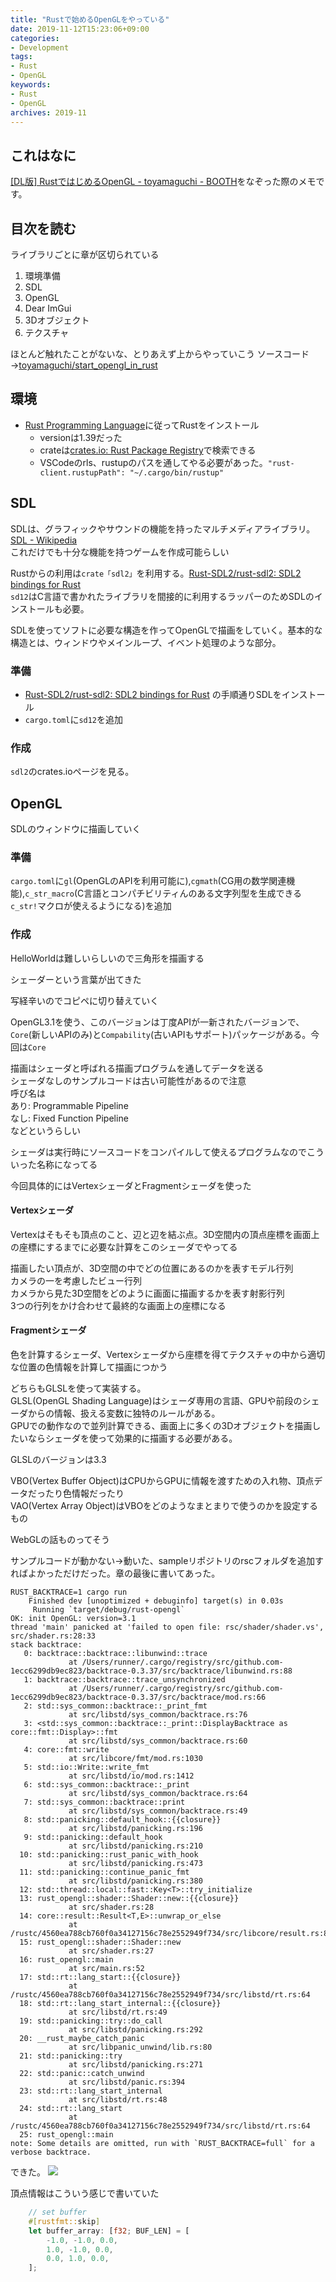 ```yaml
---
title: "Rustで始めるOpenGLをやっている"
date: 2019-11-12T15:23:06+09:00
categories: 
- Development
tags: 
- Rust
- OpenGL
keywords: 
- Rust
- OpenGL
archives: 2019-11
---
```


## これはなに

[[DL版] RustではじめるOpenGL - toyamaguchi - BOOTH](https://toyamaguchi.booth.pm/items/1557536)をなぞった際のメモです。

## 目次を読む

ライブラリごとに章が区切られている

1. 環境準備
2. SDL
3. OpenGL
4. Dear ImGui
5. 3Dオブジェクト
6. テクスチャ

ほとんど触れたことがないな、とりあえず上からやっていこう
ソースコード→[toyamaguchi/start_opengl_in_rust](https://github.com/toyamaguchi/start_opengl_in_rust)

## 環境

- [Rust Programming Language](https://www.rust-lang.org/)に従ってRustをインストール
    - versionは1.39だった
    - crateは[crates.io: Rust Package Registry](https://crates.io/)で検索できる
    - VSCodeのrls、rustupのパスを通してやる必要があった。`"rust-client.rustupPath": "~/.cargo/bin/rustup"`

## SDL

SDLは、グラフィックやサウンドの機能を持ったマルチメディアライブラリ。
[SDL - Wikipedia](https://ja.wikipedia.org/wiki/SDL)  
これだけでも十分な機能を持つゲームを作成可能らしい

Rustからの利用は`crate「sdl2」`を利用する。[Rust-SDL2/rust-sdl2: SDL2 bindings for Rust](https://github.com/Rust-SDL2/rust-sdl2)  
`sd12`はC言語で書かれたライブラリを間接的に利用するラッパーのためSDLのインストールも必要。

SDLを使ってソフトに必要な構造を作ってOpenGLで描画をしていく。基本的な構造とは、ウィンドウやメインループ、イベント処理のような部分。

### 準備

- [Rust-SDL2/rust-sdl2: SDL2 bindings for Rust](https://github.com/Rust-SDL2/rust-sdl2) の手順通りSDLをインストール
- `cargo.toml`に`sd12`を追加

### 作成

`sdl2`のcrates.ioページを見る。

## OpenGL

SDLのウィンドウに描画していく

### 準備

`cargo.toml`に`gl`(OpenGLのAPIを利用可能に),`cgmath`(CG用の数学関連機能),`c_str_macro`(C言語とコンパチビリティんのある文字列型を生成できる`c_str!`マクロが使えるようになる)を追加

### 作成

HelloWorldは難しいらしいので三角形を描画する

シェーダーという言葉が出てきた

写経辛いのでコピペに切り替えていく

OpenGL3.1を使う、このバージョンは丁度APIが一新されたバージョンで、`Core`(新しいAPIのみ)と`Compability`(古いAPIもサポート)パッケージがある。今回は`Core`

描画はシェーダと呼ばれる描画プログラムを通してデータを送る  
シェーダなしのサンプルコードは古い可能性があるので注意  
呼び名は  
あり: Programmable Pipeline  
なし: Fixed Function Pipeline  
などというらしい

シェーダは実行時にソースコードをコンパイルして使えるプログラムなのでこういった名称になってる

今回具体的にはVertexシェーダとFragmentシェーダを使った

#### Vertexシェーダ

Vertexはそもそも頂点のこと、辺と辺を結ぶ点。3D空間内の頂点座標を画面上の座標にするまでに必要な計算をこのシェーダでやってる

描画したい頂点が、3D空間の中でどの位置にあるのかを表すモデル行列  
カメラの一を考慮したビュー行列  
カメラから見た3D空間をどのように画面に描画するかを表す射影行列  
3つの行列をかけ合わせて最終的な画面上の座標になる

#### Fragmentシェーダ

色を計算するシェーダ、Vertexシェーダから座標を得てテクスチャの中から適切な位置の色情報を計算して描画につかう
  
どちらもGLSLを使って実装する。  
GLSL(OpenGL Shading Language)はシェーダ専用の言語、GPUや前段のシェーダからの情報、扱える変数に独特のルールがある。  
GPUでの動作なので並列計算できる、画面上に多くの3Dオブジェクトを描画したいならシェーダを使って効果的に描画する必要がある。

GLSLのバージョンは3.3

VBO(Vertex Buffer Object)はCPUからGPUに情報を渡すための入れ物、頂点データだったり色情報だったり  
VAO(Vertex Array Object)はVBOをどのようなまとまりで使うのかを設定するもの

WebGLの話ものってそう

サンプルコードが動かない→動いた、sampleリポジトリのrscフォルダを追加すればよかっただけだった。章の最後に書いてあった。

```log
RUST_BACKTRACE=1 cargo run
    Finished dev [unoptimized + debuginfo] target(s) in 0.03s
     Running `target/debug/rust-opengl`
OK: init OpenGL: version=3.1
thread 'main' panicked at 'failed to open file: rsc/shader/shader.vs', src/shader.rs:28:33
stack backtrace:
   0: backtrace::backtrace::libunwind::trace
             at /Users/runner/.cargo/registry/src/github.com-1ecc6299db9ec823/backtrace-0.3.37/src/backtrace/libunwind.rs:88
   1: backtrace::backtrace::trace_unsynchronized
             at /Users/runner/.cargo/registry/src/github.com-1ecc6299db9ec823/backtrace-0.3.37/src/backtrace/mod.rs:66
   2: std::sys_common::backtrace::_print_fmt
             at src/libstd/sys_common/backtrace.rs:76
   3: <std::sys_common::backtrace::_print::DisplayBacktrace as core::fmt::Display>::fmt
             at src/libstd/sys_common/backtrace.rs:60
   4: core::fmt::write
             at src/libcore/fmt/mod.rs:1030
   5: std::io::Write::write_fmt
             at src/libstd/io/mod.rs:1412
   6: std::sys_common::backtrace::_print
             at src/libstd/sys_common/backtrace.rs:64
   7: std::sys_common::backtrace::print
             at src/libstd/sys_common/backtrace.rs:49
   8: std::panicking::default_hook::{{closure}}
             at src/libstd/panicking.rs:196
   9: std::panicking::default_hook
             at src/libstd/panicking.rs:210
  10: std::panicking::rust_panic_with_hook
             at src/libstd/panicking.rs:473
  11: std::panicking::continue_panic_fmt
             at src/libstd/panicking.rs:380
  12: std::thread::local::fast::Key<T>::try_initialize
  13: rust_opengl::shader::Shader::new::{{closure}}
             at src/shader.rs:28
  14: core::result::Result<T,E>::unwrap_or_else
             at /rustc/4560ea788cb760f0a34127156c78e2552949f734/src/libcore/result.rs:818
  15: rust_opengl::shader::Shader::new
             at src/shader.rs:27
  16: rust_opengl::main
             at src/main.rs:52
  17: std::rt::lang_start::{{closure}}
             at /rustc/4560ea788cb760f0a34127156c78e2552949f734/src/libstd/rt.rs:64
  18: std::rt::lang_start_internal::{{closure}}
             at src/libstd/rt.rs:49
  19: std::panicking::try::do_call
             at src/libstd/panicking.rs:292
  20: __rust_maybe_catch_panic
             at src/libpanic_unwind/lib.rs:80
  21: std::panicking::try
             at src/libstd/panicking.rs:271
  22: std::panic::catch_unwind
             at src/libstd/panic.rs:394
  23: std::rt::lang_start_internal
             at src/libstd/rt.rs:48
  24: std::rt::lang_start
             at /rustc/4560ea788cb760f0a34127156c78e2552949f734/src/libstd/rt.rs:64
  25: rust_opengl::main
note: Some details are omitted, run with `RUST_BACKTRACE=full` for a verbose backtrace.
```

できた。
![](/img/2019-11-12-18-08-05.png)

頂点情報はこういう感じで書いていた

```rust
    // set buffer
    #[rustfmt::skip]
    let buffer_array: [f32; BUF_LEN] = [
        -1.0, -1.0, 0.0,
        1.0, -1.0, 0.0,
        0.0, 1.0, 0.0,
    ];
```
